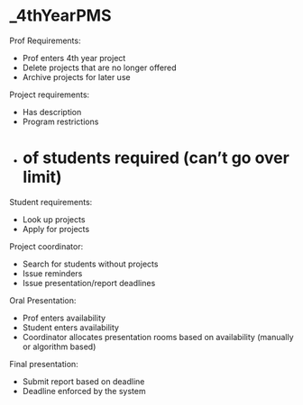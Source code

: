 # _4thYearPMS

Prof Requirements:
* Prof enters 4th year project
* Delete projects that are no longer offered
* Archive projects for later use


Project requirements:
* Has description
* Program restrictions
* # of students required (can’t go over limit)

Student requirements:
* Look up projects
* Apply for projects

Project coordinator:
* Search for students without projects
* Issue reminders
* Issue presentation/report deadlines

Oral Presentation: 
* Prof enters availability
* Student enters availability
* Coordinator allocates presentation rooms based on availability (manually or algorithm based)

Final presentation:
* Submit report based on deadline
* Deadline enforced by the system

